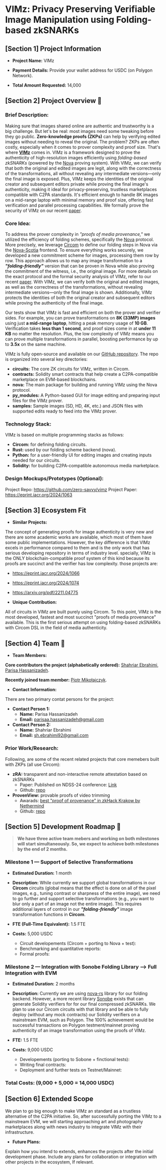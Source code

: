
# VIMz: Privacy Preserving Verifiable Image Manipulation using Folding-based zkSNARKs
  

## [Section 1] Project Information

  

-  **Project Name:** VIMz

-  **Payment Details:** Provide your wallet address for USDC (on Polygon Network).

-  **Total Amount Requested:** 14,000

  

## [Section 2] Project Overview :page_facing_up:

### **Brief Description:**


Making sure that images shared online are authentic and trustworthy is a big challenge. But let's be real: most images need some tweaking before they go public. **Zero-knowledge proofs (ZKPs)** can help by verifying edited images without needing to reveal the original. The problem? ZKPs are often costly, especially when it comes to prover complexity and proof size. That's where [**VIMz**](https://github.com/zero-savvy/vimz) comes in. VIMz is a framework designed to prove the authenticity of high-resolution images efficiently using _folding-based zkSNARKs_ (powered by the [Nova](https://github.com/microsoft/Nova) proving system). With VIMz, we can verify that both the original and edited images are legit, along with the correctness of the transformations, all without revealing any intermediate versions—only the final image is exposed. Plus, VIMz keeps the identities of the original creator and subsequent editors private while proving the final image's authenticity, making it ideal for privacy-preserving, trustless marketplaces compatible with C2PA standards. It's efficient enough to handle 8K images on a mid-range laptop with minimal memory and proof size, offering fast verification and parallel processing capabilities. We formally prove the security of VIMz on our recent [paper](https://eprint.iacr.org/2024/1063).



###  **Core Idea:**

To address the prover complexity in _"proofs of media provenance,"_ we utilized the efficiency of folding schemes, specifically the [Nova](https://github.com/microsoft/Nova) protocol. More precisely, we leverage [Circom](https://github.com/iden3/circom) to define our folding steps in Nova via the [Nova-Scotia](https://github.com/nalinbhardwaj/Nova-Scotia) frontend. To ensure everything works securely, we developed a new commitment scheme for images, processing them row by row. This approach allows us to map any image transformation to a **_"folding-friendly"_** version that can be proven in Nova while also proving the commitment of the witness, i.e., the original image. For more details on the exact protocol and the formal security analysis of VIMz, refer to our recent [paper](https://eprint.iacr.org/2024/1063). With VIMz, we can verify both the original and edited images, as well as the correctness of the transformations, without revealing intermediate versions—only the final image is shown. Additionally, VIMz protects the identities of both the original creator and subsequent editors while proving the authenticity of the final image.

Our tests show that VIMz is fast and efficient on both the prover and verifier sides. For example, you can prove transformations on **8K (33MP) images** using just **a mid-range laptop**, hitting a peak memory usage of **10 GB**. Verification takes **less than 1 second**, and proof sizes come in at **under 11 KB** no matter the resolution. Plus, the low complexity of VIMz means you can prove multiple transformations in parallel, boosting performance by up to **3.5x** on the same machine.

VIMz is fully open-source and available on our [GitHub repository](https://github.com/zero-savvy/vimz). The repo is organized into several key directories:

- **circuits:** The core ZK circuits for VIMz, written in Circom.
- **contracts:** Solidity smart contracts that help create a C2PA-compatible marketplace on EVM-based blockchains.
- **nova:** The main package for building and running VIMz using the Nova protocol.
- **py_modules:** A Python-based GUI for image editing and preparing input files for the VIMz prover.
- **samples:** Sample images (SD, HD, 4K, etc.) and JSON files with supported edits ready to feed into the VIMz prover.

###  **Technology Stack:**

VIMz is based on multiple programming stacks as follows:

- **Circom:** for defining folding circuits.
- **Rust:** used by our folding scheme backend (nova).
- **Python:** for a user-friendly UI for editing images and creating inputs needed for our circuits.
- **Solidity:** for building C2PA-compatible autonomous media marketplace.

###  **Design Mockups/Prototypes (Optional):**

Project Repo: https://github.com/zero-savvy/vimz
Project Paper: https://eprint.iacr.org/2024/1063
  

## [Section 3] Ecosystem Fit

  

-  **Similar Projects:**

The concept of generating proofs for image authenticity is very new and there are some academic works are available, which most of them have some public implementations. However, the key difference is that VIMz excels in performance compared to them and is the only work that has serious developing repository in terms of industry level. specially, VIMz is the ONLY blockchain-compatible proof system of this kind because its proofs are succinct and the verifier has low complexity.
those projects are:
- https://eprint.iacr.org/2024/1066
- https://eprint.iacr.org/2024/1074
- https://arxiv.org/pdf/2211.04775
  
-  **Unique Contribution:**

All of circuits in VIMz are built purely using Circom. 
To this point, VIMz is the most developed, fastest and most succinct "proofs of media provenance" available. 
This is the first serious attempt on using folding-based zkSNARKs with Circom DSL in the field of media authenticity.
  

## [Section 4] Team :busts_in_silhouette:

  

-  **Team Members:**

**Core contributors the project (alphabetically ordered):** [Shahriar Ebrahimi](https://github.com/lovely-necromancer), [Parisa Hassanizadeh](https://github.com/orgs/zero-savvy/people/parizad1188).

**Recently joined team member:** [Piotr Mikołajczyk](https://github.com/orgs/zero-savvy/people/pmikolajczyk41).
  

-  **Contact Information:**

There are two primary contat persons for the project:

-  **Contact Person 1:**
   -  **Name:** Parisa Hassanizadeh
   -  **Email:** parisaa.hassanizadeh@gmail.com
-  **Contact Person 2:**
   -  **Name:** Shahriar Ebrahimi
   -  **Email:** sh.ebrahimi92@gmail.com

### **Prior Work/Research:**
Following, are some of the recent related projects that core memebers built with ZKPs (all use Circom):
 - **zRA:** transparent and non-interactive remote attestation based on zkSNARKs
     - Paper: Published on NDSS-24 conference: [Link](https://www.ndss-symposium.org/ndss-paper/from-interaction-to-independence-zksnarks-for-transparent-and-non-interactive-remote-attestation/)
     - Github: [repo](https://github.com/zero-savvy/zk-remote-attestation)
 - **ProvenView:** provable proofs of video trimming
     - Awarads: [best "proof of provenance" in zkHack Krakow by Nethermind](https://devfolio.co/projects/provenview-8e82)
     - Github: [repo](https://github.com/zero-savvy/proven-view)   
  

## [Section 5] Development Roadmap :open_book:

  

>  **We have three active team mebers and working on both milestones will start simultaneously. So, we expect to achieve both milestones by the end of 2 months.**
  

### Milestone 1 — Support of Selective Transformations

-  **Estimated Duration:** 1 month

-  **Description:** While currently we support global transformations in our **Circom** circuits (global means that the effect is done on all of the pixel images, e.g., tuning contrast or sharpness of the entire image), we need to go further and support selective transformations (e.g., you want to blur only a part of an image not the entire image). This requires additional layers of control in our **_"folding-friendly"_** image transformation functions in **Circom**. 

-  **FTE (Full-Time Equivalent):** 1.5 FTE

-  **Costs:** 5,000 USDC
   -  Circuit developements (Circom + porting to Nova + test): 
   -  Benchmarking and quantitative reports: 
   -  Formal proofs: 
  

### Milestone 2 — Integration with Sonobe Folding Library --> Full Integration with EVM

-  **Estimated Duration:** 2 months

-  **Description:** Currently we are using [nova-rs](https://github.com/microsoft/Nova) library for our folding backend. However, a more recent library [Sonobe](https://github.com/privacy-scaling-explorations/sonobe) exists that can generate Solidity verifiers for for our final compressed zkSNARKs. We plan to use our Circom circuits with that library and be able to fully deploy (without any mock contracts) our Solidity verifiers on a mainstream EVM, such as Polygon. The 100% achievement would be successful transactions on Polygon testment/mainnet proving authenticity of an image transformation using the proofs of VIMz. 
 
-  **FTE:** 1.5 FTE

-  **Costs:** 9,000 USDC
   -  Developements (porting to Sobone + finctional tests): 
   -  Writing final contracts: 
   -  Deployment and further tests on Testnet/Mainnet: 
  
  ### Total Costs: (9,000 + 5,000 = 14,000 USDC)

## [Section 6] Extended Scope

We plan to go big enough to make VIMz an standard as a trustless alternative of the C2PA initiative. So, after successfully porting the VIMz to a mainstream EVM, we will starting approaching art and photography marketplaces along with news industry to integrate VIMz with their infrastructure.  

-  **Future Plans:**

Explain how you intend to extends, enhances the projects after the initial development phase. Include any plans for collaboration or integration with other projects in the ecosystem, If relevant.
